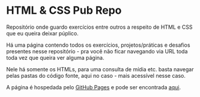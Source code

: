 # HTML & CSS Pub Repo
 Repositório onde guardo exercícios entre outros a respeito de HTML e CSS  
 que eu queira deixar púplico.

Há uma página contendo todos os exercícios, projetos/práticas e desafios  
presentes nesse repositório - pra você não ficar navegando via URL toda  
toda vez que queira ver alguma página.

Nele há somente os HTMLs, para uma consulta de mídia etc. basta navegar  
pelas pastas do código fonte, aqui no caso - mais acessível nesse caso.

A página é hospedada pelo [GitHub Pages](https://docs.github.com/en/pages "GitHub Pages Documantation") e pode ser encontrada [aqui](https://benjamimcs.github.io/html_css/ "página").
